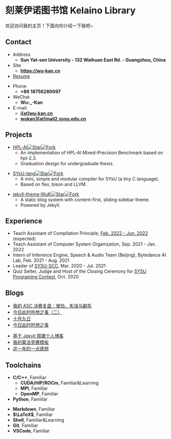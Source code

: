 # 刻莱伊诺图书馆 Kelaino Library

欢迎访问我的主页！下面向你介绍一下我吧\~

<!-- .slide -->

## Contact

- Address
  - **Sun Yat-sen University - 132 Waihuan East Rd. - Guangzhou, China**
- Site
  - **<https://wu-kan.cn>**
- [Resume](https://wu-kan.github.io/resume/resume.pdf)

<!-- .slide vertical=true -->

- Phone
  - **+86 18756280097**
- WeChat
  - **Wu-\_-Kan**
- E-mail:
  - **[i[at]wu-kan.cn](mailto:i@wu-kan.cn)**
  - **[wukan3[at]mail2.sysu.edu.cn](mailto:wukan3@mail2.sysu.edu.cn)**

<!-- .slide -->

## Projects

<!-- .slide vertical=true -->

- [HPL-AI](https://wu-kan.cn/2021/03/14/HPL-AI/)[![Star](https://img.shields.io/github/stars/wu-kan/HPL-AI.svg)](https://github.com/wu-kan/HPL-AI)[![Fork](https://img.shields.io/github/forks/wu-kan/HPL-AI.svg)](https://github.com/wu-kan/HPL-AI/fork)
  - An implementation of HPL-AI Mixed-Precision Benchmark based on hpl-2.3.
  - Graduation design for undergraduate thesis.

<!-- .slide vertical=true -->

- [SYsU-lang](https://arcsysu.github.io/SYsU-lang/)[![Star](https://img.shields.io/github/stars/arcsysu/SYsU-lang.svg)](https://github.com/arcsysu/SYsU-lang)[![Fork](https://img.shields.io/github/forks/arcsysu/SYsU-lang.svg)](https://github.com/arcsysu/SYsU-lang/fork)
  - A mini, simple and modular compiler for SYsU (a tiny C language).
  - Based on flex, bison and LLVM.

<!-- .slide vertical=true -->

- [jekyll-theme-WuK](https://jekyll-theme-WuK.wu-kan.cn/)[![Star](https://img.shields.io/github/stars/wu-kan/wu-kan.github.io.svg)](https://github.com/wu-kan/wu-kan.github.io)[![Fork](https://img.shields.io/github/forks/wu-kan/wu-kan.github.io.svg)](https://github.com/wu-kan/wu-kan.github.io/fork)
  - A static blog system with content-first, sliding sidebar theme.
  - Powered by Jekyll.

<!-- .slide -->

## Experience

- Teach Assistant of Compilation Principle, [Feb. 2022 - Jun. 2022](https://xianweiz.github.io/teach/dcs290/s2022.html) (expected)
- Teach Assistant of Computer System Organization, Sep. 2021 - Jan. 2022
- Intern of Inference Engine, Speech & Audio Team (Beijing), Bytedance AI Lab, Feb. 2021 - Aug. 2021
- Leader of [SYSU-SCC](https://github.com/SYSU-SCC), Mar. 2020 - Jul. 2021
- Quiz Setter, Judge and Host of the Closing Ceremony for [SYSU Programing Contest](https://wu-kan.cn/2020/11/29/SYSU-Collegiate-Programming-Contest-2020,-Onsite/), Oct. 2020

<!-- .slide -->

## Blogs

- [我的 ASC 决赛复盘：冒险、失误与翻车](https://wu-kan.cn/2021/05/19/%E6%88%91%E7%9A%84ASC%E5%86%B3%E8%B5%9B%E5%A4%8D%E7%9B%98-%E5%86%92%E9%99%A9-%E5%A4%B1%E8%AF%AF%E4%B8%8E%E7%BF%BB%E8%BD%A6/)
- [今日此时所想之事（二）](https://wu-kan.cn/2021/02/11/%E4%BB%8A%E6%97%A5%E6%AD%A4%E6%97%B6%E6%89%80%E6%83%B3%E4%B9%8B%E4%BA%8B-%E4%BA%8C/)
- [十月九日](https://wu-kan.cn/2020/10/09/%E5%8D%81%E6%9C%88%E4%B9%9D%E6%97%A5/)
- [今日此时所想之事](https://wu-kan.cn/2020/01/24/%E4%BB%8A%E6%97%A5%E6%AD%A4%E6%97%B6%E6%89%80%E6%83%B3%E4%B9%8B%E4%BA%8B/)

<!-- .slide vertical=true -->

- [基于 Jekyll 搭建个人博客](https://wu-kan.cn/2019/01/18/%E5%9F%BA%E4%BA%8EJekyll%E6%90%AD%E5%BB%BA%E4%B8%AA%E4%BA%BA%E5%8D%9A%E5%AE%A2/)
- [我的算法竞赛模板](https://wu-kan.cn/2019/02/04/%E6%88%91%E7%9A%84%E7%AE%97%E6%B3%95%E7%AB%9E%E8%B5%9B%E6%A8%A1%E6%9D%BF/)
- [这一年的一点感想](https://wu-kan.cn/2019/07/18/%E8%BF%99%E4%B8%80%E5%B9%B4%E7%9A%84%E4%B8%80%E7%82%B9%E6%84%9F%E6%83%B3/)

<!-- .slide -->

## Toolchains

<!-- .slide vertical=true -->

- **C/C++**, Familiar
  - **CUDA/HIP/ROCm**, Familiar&Learning
  - **MPI**, Familiar
  - **OpenMP**, Familiar
- **Python**, Familiar

<!-- .slide vertical=true -->

- **Markdown**, Familiar
- **$\LaTeX$**, Familiar
- **Shell**, Familiar&Learning
- **Git**, Familiar
- **VSCode**, Familiar
